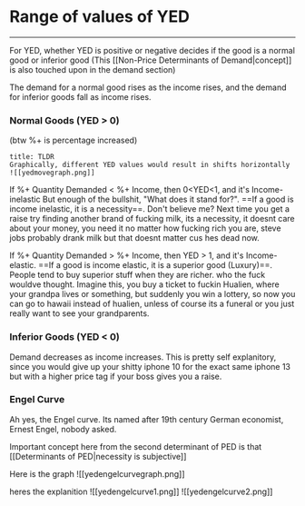 # Range of values of YED
---
For YED, whether YED is positive or negative decides if the good is a normal good or inferior good (This [[Non-Price Determinants of Demand|concept]] is also touched upon in the demand section)

The demand for a normal good rises as the income rises, and the demand for inferior goods fall as income rises.

### Normal Goods (YED > 0)
(btw %+ is percentage increased)

```ad-definition
title: TLDR
Graphically, different YED values would result in shifts horizontally
![[yedmovegraph.png]]
```

If %+ Quantity Demanded < %+ Income, then 0<YED<1, and it's Income-inelastic
But enough of the bullshit, "What does it stand for?". ==If a good is income inelastic, it is a necessity==. Don't believe me? Next time you get a raise try finding another brand of fucking milk, its a necessity, it doesnt care about your money, you need it no matter how fucking rich you are, steve jobs probably drank milk but that doesnt matter cus hes dead now.

If %+ Quantity Demanded > %+ Income, then YED > 1, and it's Income-elastic.
==If a good is income elastic, it is a superior good (Luxury)==. People tend to buy superior stuff when they are richer. who the fuck wouldve thought. Imagine this, you buy a ticket to fuckin Hualien, where your grandpa lives or something, but suddenly you win a lottery, so now you can go to hawaii instead of hualien, unless of course its a funeral or you just really want to see your grandparents.

### Inferior Goods (YED < 0)
Demand decreases as income increases. This is pretty self explanitory, since you would give up your shitty iphone 10 for the exact same iphone 13 but with a higher price tag if your boss gives you a raise.


### Engel Curve
Ah yes, the Engel curve.
Its named after 19th century German economist, Ernest Engel, nobody asked.

Important concept here from the second determinant of PED is that [[Determinants of PED|necessity is subjective]]

Here is the graph
![[yedengelcurvegraph.png]]

heres the explanition
![[yedengelcurve1.png]]
![[yedengelcurve2.png]]